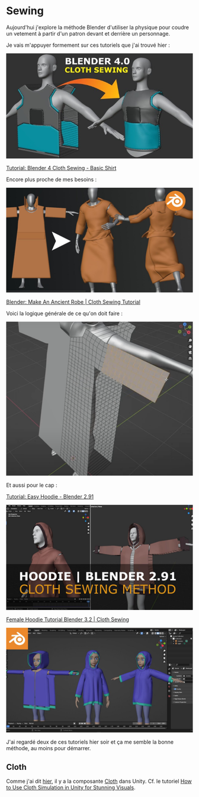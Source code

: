 # Sewing
Aujourd'hui j'explore la méthode Blender d'utiliser la physique pour coudre un vetement à partir d'un patron devant et derrière un personnage.

Je vais m'appuyer formement sur ces tutoriels que j'ai trouvé hier :

[![](images/youtube-cloth-sewing.jpg)](https://www.youtube.com/watch?v=28tYKUH66KA)

[Tutorial: Blender 4 Cloth Sewing - Basic Shirt](https://www.youtube.com/watch?v=28tYKUH66KA)

Encore plus proche de mes besoins :

[![](images/youtube-making-ancient-robe.jpg)](https://www.youtube.com/watch?v=cVlad6dvynU)

[Blender: Make An Ancient Robe | Cloth Sewing Tutorial](https://www.youtube.com/watch?v=cVlad6dvynU)

Voici la logique générale de ce qu'on doit faire :

![](images/youtube-full-dress.png)

Et aussi pour le cap :

[Tutorial: Easy Hoodie - Blender 2.91](https://www.youtube.com/watch?v=PrSWh0ebyCM)

[![](images/youtube-hoodie.jpg)](https://www.youtube.com/watch?v=PrSWh0ebyCM)

[Female Hoodie Tutorial Blender 3.2 | Cloth Sewing](https://www.youtube.com/watch?v=cUBGYtlFne8)

[![](images/youtube-female-hoodie.jpg)](https://www.youtube.com/watch?v=cUBGYtlFne8)

J'ai regardé deux de ces tutoriels hier soir et ça me semble la bonne méthode, au moins pour démarrer.

## Cloth
Comme j'ai dit [hier](./2024-11-29.md), il y a la composante [Cloth](https://docs.unity3d.com/Manual/class-Cloth.html) dans Unity. Cf. le tutoriel [How to Use Cloth Simulation in Unity for Stunning Visuals](https://www.youtube.com/watch?v=pZBEiS99VpM).

